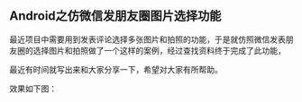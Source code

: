 ## Android之仿微信发朋友圈图片选择功能 
 <p>最近项目中需要用到发表评论选择多张图片和拍照的功能，于是就仿照微信发表朋友圈的选择图片和拍照做了一个这样的案例，经过查找资料终于完成了此功能，</p> 
<p>最近有时间就写出来和大家分享一下，希望对大家有所帮助。</p> 
<p>效果如下图：</p> 
<p>&nbsp;&nbsp;&nbsp;&nbsp;&nbsp;&nbsp;&nbsp;&nbsp;&nbsp;&nbsp;&nbsp;&nbsp;&nbsp;&nbsp;&nbsp; <img alt="" src="https://static.oschina.net/uploads/img/201711/10172003_6CyO.gif"></p> 
<p>&nbsp;</p> 
                
